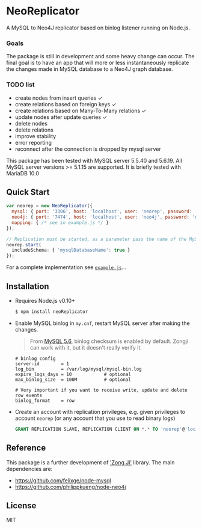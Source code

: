 # NeoReplicator
A MySQL to Neo4J replicator based on binlog listener running on Node.js.

### Goals

The package is still in development and some heavy change can occur.
The final goal is to have an app that will more or less instantaneously replicate the changes made in MySQL database to a Neo4J graph database.

### TODO list

* create nodes from insert queries ✓
* create relations based on foreign keys ✓
* create relations based on Many-To-Many relations ✓
* update nodes after update queries ✓
* delete nodes
* delete relations
* improve stability
* error reporting
* reconnect after the connection is dropped by mysql server

This package has been tested with MySQL server 5.5.40 and 5.6.19. All MySQL server versions >= 5.1.15 are supported.
It is briefly tested with MariaDB 10.0

## Quick Start

```javascript
var neorep = new NeoReplicator({
  mysql: { port: '3306', host: 'localhost', user: 'neorep', password: 'neorep' },
  neo4j: { port: '7474', host: 'localhost', user: 'neo4j', password: 'neo4j' },
  mapping: { /* see in example.js */ }
});

// Replication must be started, as a parameter pass the name of the MySQL database to replicate
neorep.start(
  includeSchema: { 'mysqlDatabaseName': true }
});
```

For a complete implementation see [`example.js`](example.js)...

## Installation

* Requires Node.js v0.10+

  ```bash
  $ npm install neoReplicator
  ```

* Enable MySQL binlog in `my.cnf`, restart MySQL server after making the changes.
  > From [MySQL 5.6](https://dev.mysql.com/doc/refman/5.6/en/replication-options-binary-log.html), binlog checksum is enabled by default. Zongji can work with it, but it doesn't really verify it.

  ```
  # binlog config
  server-id        = 1
  log_bin          = /var/log/mysql/mysql-bin.log
  expire_logs_days = 10            # optional
  max_binlog_size  = 100M          # optional

  # Very important if you want to receive write, update and delete row events
  binlog_format    = row
  ```
* Create an account with replication privileges, e.g. given privileges to account `neorep` (or any account that you use to read binary logs)

  ```sql
  GRANT REPLICATION SLAVE, REPLICATION CLIENT ON *.* TO 'neorep'@'localhost'
  ```

## Reference

This package is a further development of ['Zong Ji'](https://github.com/nevill/zongji) library.
The main dependencies are:

* https://github.com/felixge/node-mysql
* https://github.com/philippkueng/node-neo4j

## License
MIT
